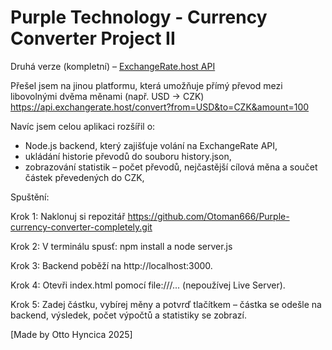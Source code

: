 # Purple Technology - Currency Converter Project II

Druhá verze (kompletní) – [ExchangeRate.host API](https://www.exchangerate-api.com/)

Přešel jsem na jinou platformu, která umožňuje přímý převod mezi libovolnými dvěma měnami (např. USD → CZK)
https://api.exchangerate.host/convert?from=USD&to=CZK&amount=100

Navíc jsem celou aplikaci rozšířil o:
- Node.js backend, který zajišťuje volání na ExchangeRate API,
- ukládání historie převodů do souboru history.json,
- zobrazování statistik – počet převodů, nejčastější cílová měna a součet částek převedených do CZK,

Spuštění:

Krok 1:
Naklonuj si repozitář https://github.com/Otoman666/Purple-currency-converter-completely.git

Krok 2:
V terminálu spusť: npm install a node server.js

Krok 3:
Backend poběží na http://localhost:3000.

Krok 4:
Otevři index.html pomocí file:///... (nepoužívej Live Server).

Krok 5:
Zadej částku, vybírej měny a potvrď tlačítkem – částka se odešle na backend, výsledek, počet výpočtů a statistiky se zobrazí.

[Made by Otto Hyncica 2025]
